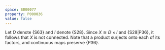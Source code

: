 ```yaml
---
space: S000077
property: P000036
value: false
---
```


Let $D$ denote {S63} and $I$ denote {S28}. Since $X \cong D \times I$ and {S28|P36}, it follows that $X$ is not connected. Note that a product surjects onto each of its factors, and continuous maps preserve {P36}.
